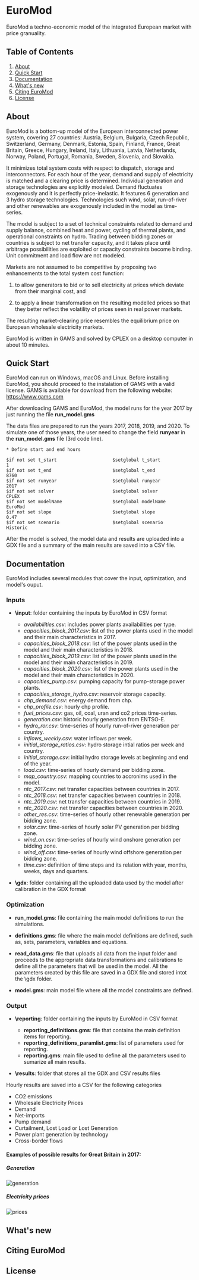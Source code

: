 # EuroMod
EuroMod a techno-economic model of the integrated European market with price granuality.

## Table of Contents
1. [About](#about)
2. [Quick Start](#quick-start)
3. [Documentation](#documentation)
4. [What's new](#whats-new)
5. [Citing EuroMod](#citing-euroMod)
6. [License](#license)

## About
EuroMod is a bottom-up model of the European interconnected power system, covering 27 countries: Austria, Belgium, Bulgaria, Czech Republic, Switzerland, Germany, Denmark, Estonia, Spain, Finland, France, Great Britain, Greece, Hungary, Ireland, Italy, Lithuania, Latvia, Netherlands, Norway, Poland, Portugal, Romania, Sweden, Slovenia, and Slovakia.

It minimizes total system costs with respect to dispatch, storage and interconnectors. For each hour of the year, demand and supply of electricity is matched and a clearing price is determined. Individual generation and storage technologies are explicitly modeled. Demand fluctuates exogenously and it is perfectly price-inelastic. It features 6 generation and 3 hydro storage technologies. Technologies such wind, solar, run-of-river and other renewables are exogenously included in the model as time-series.

The model is subject to a set of technical constraints related to demand and supply balance, combined heat and power, cycling of thermal plants, and operational constraints on hydro. Trading between bidding zones or countries is subject to net transfer capacity, and it takes place until arbitrage possibilities are exploited or capacity constraints become binding. Unit commitment and load flow are not modeled.

Markets are not assumed to be competitive by proposing two enhancements to the total system cost function: 

  1. to allow generators to bid or to sell electricity at prices which deviate from their marginal cost, and 

  2. to apply a linear transformation on the resulting modelled prices so that they better reflect the volatility of prices seen in real power markets.

The resulting market-clearing price resembles the equilibrium price on European wholesale electricity markets.

EuroMod is written in GAMS and solved by CPLEX on a desktop computer in about 10 minutes.

## Quick Start
EuroMod can run on Windows, macOS and Linux. Before installing EuroMod, you should proceed to the instalation of GAMS with a valid license. GAMS is available for download from the following website: https://www.gams.com

After downloading GAMS and EuroMod, the model runs for the year 2017 by just running the file **run_model.gms**

The data files are prepared to run the years 2017, 2018, 2019, and 2020. To simulate one of those years, the user need to change the field **runyear** in the **run_model.gms** file (3rd code line).

```
* Define start and end hours

$if not set t_start                     $setglobal t_start                      1
$if not set t_end                       $setglobal t_end                        8760
$if not set runyear                     $setglobal runyear                      2017
$if not set solver                      $setglobal solver                       CPLEX
$if not set modelName                   $setglobal modelName                    EuroMod
$if not set slope                       $setglobal slope                        0.47
$if not set scenario                    $setglobal scenario                     Historic
```
After the model is solved, the model data and results are uploaded into a GDX file and a summary of the main results are saved into a CSV file.

## Documentation
EuroMod includes several modules that cover the input, optimization, and model's ouput.

### Inputs

- **\input**: folder containing the inputs by EuroMod in CSV format
  - *availabilities.csv*: includes power plants availabilities per type.
  - *capacities_block_2017.csv*: list of the power plants used in the model and their main characteristics in 2017.
  - *capacities_block_2018.csv*: list of the power plants used in the model and their main characteristics in 2018.
  - *capacities_block_2019.csv*: list of the power plants used in the model and their main characteristics in 2019.
  - *capacities_block_2020.csv*: list of the power plants used in the model and their main characteristics in 2020.
  - *capacities_pump.csv*: pumping capacity for pump-storage power plants.
  - *capacities_storage_hydro.csv*: reservoir storage capacity.
  - *chp_demand.csv*: energy demand from chp.
  - *chp_profile.csv*: hourly chp profile.
  - *fuel_prices.csv*: gas, oil, coal, uran and co2 prices time-series.
  - *generation.csv*: historic hourly generation from ENTSO-E.
  - *hydro_ror.csv*: time-series of hourly run-of-river generation per country.
  - *inflows_weekly.csv*: water inflows per week.
  - *initial_storage_ratios.csv*: hydro storage intial ratios per week and country.
  - *initial_storage.csv*: initial hydro storage levels at beginning and end of the year.
  - *load.csv*: time-series of hourly demand per bidding zone.
  - *map_country.csv*: mapping countries to accronims used in the model.
  - *ntc_2017.csv*: net transfer capacities between countries in 2017.
  - *ntc_2018.csv*: net transfer capacities between countries in 2018.
  - *ntc_2019.csv*: net transfer capacities between countries in 2019.
  - *ntc_2020.csv*: net transfer capacities between countries in 2020.
  - *other_res.csv*: time-series of hourly other renewable generation per bidding zone.
  - *solar.csv*: time-series of hourly solar PV generation per bidding zone.
  - *wind_on.csv*: time-series of hourly wind onshore generation per bidding zone.
  - *wind_off.csv*: time-series of hourly wind offshore generation per bidding zone.
  - *time.csv*: definition of time steps and its relation with year, months, weeks, days and quarters.

- **\gdx**: folder containing all the uploaded data used by the model after calibration in the GDX format

### Optimization

- **run_model.gms**: file containing the main model definitions to run the simulations.

- **definitions.gms**: file where the main model definitions are defined, such as, sets, parameters, variables and equations.

- **read_data.gms**: file that uploads all data from the input folder and proceeds to the appropriate data transformations and calibrations to define all the parameters that will be used in the model. All the parameters created by this file are saved in a GDX file and stored intot the \gdx folder.

- **model.gms**: main model file where all the model constraints are defined.


### Output
- **\reporting**: folder containing the inputs by EuroMod in CSV format
  - **reporting_definitions.gms**: file that contains the main definition items for reporting.
  - **reporting_definitions_paramlist.gms**: list of parameters used for reporting.
  - **reporting.gms**: main file used to define all the parameters used to sumarize all main results.

- **\results**: folder that stores all the GDX and CSV results files

Hourly results are saved into a CSV for the following categories
  - CO2 emissions
  - Wholesale Electricity Prices
  - Demand
  - Net-imports
  - Pump demand
  - Curtailment, Lost Load or Lost Generation
  - Power plant generation by technology
  - Cross-border flows

#### Examples of possible results for Great Britain in 2017:

##### Generation

![generation](https://user-images.githubusercontent.com/117671960/200371905-42e592c1-2193-4257-b45d-1afed4d05dee.png)

##### Electricity prices

![prices](https://user-images.githubusercontent.com/117671960/200371947-74b0d00c-016f-43bd-bd39-be13263271c8.png)

## What's new

## Citing EuroMod

## License
